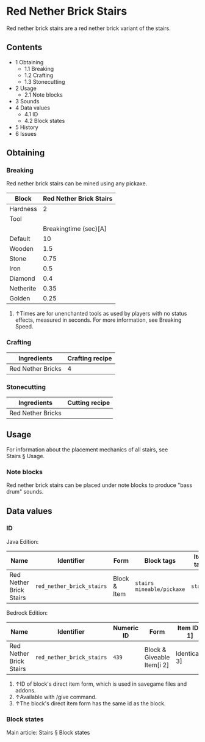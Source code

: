 # Red Nether Brick Stairs
Red nether brick stairs are a red nether brick variant of the stairs.

## Contents
- 1 Obtaining
	- 1.1 Breaking
	- 1.2 Crafting
	- 1.3 Stonecutting
- 2 Usage
	- 2.1 Note blocks
- 3 Sounds
- 4 Data values
	- 4.1 ID
	- 4.2 Block states
- 5 History
- 6 Issues

## Obtaining
### Breaking
Red nether brick stairs can be mined using any pickaxe.

| Block     | Red Nether Brick Stairs |
|-----------|-------------------------|
| Hardness  | 2                       |
| Tool      |                         |
|           | Breakingtime (sec)[A]   |
| Default   | 10                      |
| Wooden    | 1.5                     |
| Stone     | 0.75                    |
| Iron      | 0.5                     |
| Diamond   | 0.4                     |
| Netherite | 0.35                    |
| Golden    | 0.25                    |

1. ↑Times are for unenchanted tools as used by players with no status effects, measured in seconds. For more information, see Breaking Speed.

### Crafting
| Ingredients       | Crafting recipe |
|-------------------|-----------------|
| Red Nether Bricks | 4               |

### Stonecutting
| Ingredients       | Cutting recipe |
|-------------------|----------------|
| Red Nether Bricks |                |

## Usage
For information about the placement mechanics of all stairs, see Stairs § Usage.

### Note blocks
Red nether brick stairs can be placed under note blocks to produce "bass drum" sounds.

## Data values
### ID
Java Edition:

| Name                    | Identifier                | Form         | Block tags                      | Item tags | Translation key                           |
|-------------------------|---------------------------|--------------|---------------------------------|-----------|-------------------------------------------|
| Red Nether Brick Stairs | `red_nether_brick_stairs` | Block & Item | `stairs`<br/>`mineable/pickaxe` | `stairs`  | `block.minecraft.red_nether_brick_stairs` |

Bedrock Edition:

| Name                    | Identifier                | Numeric ID | Form                       | Item ID[i 1]   | Translation key                     |
|-------------------------|---------------------------|------------|----------------------------|----------------|-------------------------------------|
| Red Nether Brick Stairs | `red_nether_brick_stairs` | `439`      | Block & Giveable Item[i 2] | Identical[i 3] | `tile.red_nether_brick_stairs.name` |

1. ↑ID of block's direct item form, which is used in savegame files and addons.
2. ↑Available with /give command.
3. ↑The block's direct item form has the same id as the block.

### Block states
Main article: Stairs § Block states

